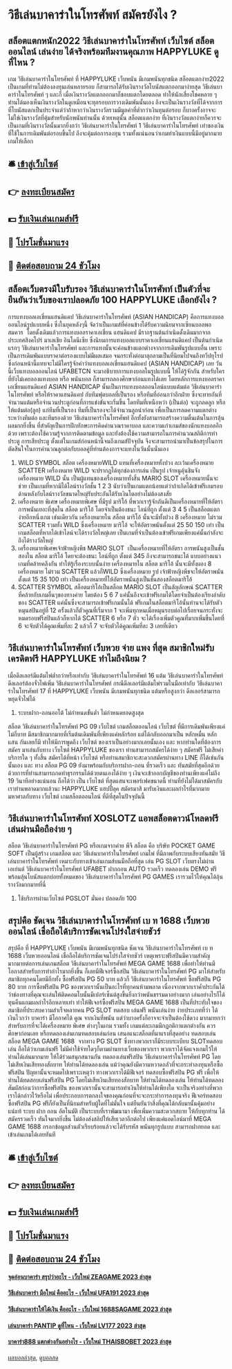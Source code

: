 # วิธีเล่นบาคาร่าในโทรศัพท์ สมัครยังไง ?
## สล็อตแตกหนัก2022 วิธีเล่นบาคาร่าในโทรศัพท์ เว็บไซต์ สล็อตออนไลน์ เล่นง่าย ได้จริงพร้อมทีมงานคุณภาพ HAPPYLUKE ดูที่ไหน ?
เกม วิธีเล่นบาคาร่าในโทรศัพท์ ที่ HAPPYLUKE เว็บพนัน มีเกมพนันทุกชนิด สล็อตแตกง่าย2022 เป็นเกมที่ท่านไม่ต้องลงทุนเล่นหลายรอบ ก็สามารถได้รับเงินรางวัลโบนัสแตกออกมาง่ายสุด วิธีเล่นบาคาร่าในโทรศัพท์ ๆ และก็ เมื่อเงินรางวัลแตกออกมาก็ชอบแตกโดยตลอด ทำให้นักเสี่ยงโชคหลาย ๆ ท่านได้มองเห็นเงินรางวัลในดูเหมือนจะทุกรอบการวางเดิมพันนั้นเอง ถึงจะเป็นเงินรางวัลที่ได้จากการที่โบนัสแตกเป็นประจำแต่ว่าถ้าหากว่าเงินรางวัลรวมมีมูลค่าที่ต่ำกว่าเงินทุนต่อรอบ ก็บางครั้งอาจจะไม่ใช่เงินรางวัลที่คุ้มสำหรับนักพนันท่านนั้น ด้วยเหตุนั้น สล็อตเแตกง่าย ที่เงินรางวัลแตกง่ายก็ควรจะเป็นเกมที่เงินรางวัลนั้นมากยิ่งกว่า วิธีเล่นบาคาร่าในโทรศัพท์ 1 วิธีเล่นบาคาร่าในโทรศัพท์ เท่าของเงินที่ใช้ในการเดิมพันต่อรอบขึ้นไป ถึงจะคุ้มต่อการลงทุน รวมทั้งแน่นอนว่าเกมทำเงินแบบนี้มีอยู่มากมายเกมให้เลือก

## 🛎 [เข้าสู่เว็บไซต์](https://bit.ly/3SdLNi2)
## 👉 [ลงทะเบียนสมัคร](https://bit.ly/3SdLNi2)
## 💵 [รับเงินเล่นเกมส์ฟรี](https://bit.ly/3dyRKHj)
## 👑 [โปรโมชั่นมาแรง](https://bit.ly/3dyRKHj)
## 📱 [ติดต่อสอบถาม 24 ชัวโมง](https://bit.ly/3dyRKHj)

## สล็อตเว็บตรงมีใบรับรอง วิธีเล่นบาคาร่าในโทรศัพท์ เป็นตัวที่จะยืนยันว่าเว็บของเราปลอดภัย 100 HAPPYLUKE เลือกยังไง ?
การแทงบอลเอเชี่ยนแฮนดิแคป วิธีเล่นบาคาร่าในโทรศัพท์ (ASIAN HANDICAP) คือการแทงบอลออนไลน์รูปแบบหนึ่ง ซึ่งในยุคหลังๆนี้ จัดว่าเป็นเกมส์ที่ค่อนข้างได้รับความนิยมจากเซียนบอลพอสมควร  โดยดั้งเดิมแล้วการแทงบอลราคาเอเชี่ยน แฮนดิแคป มีรากฐานต้นกำเนิดดั้งเดิมมากจากประเทศสิงคโปร์ มาเลเชีย อินโดนีเซีย ซึ่งนิยมการแทงบอลแบบราคาเอเชี่ยนแฮนดิแคป เป็นต้นกำเนิดแรกๆ วิธีเล่นบาคาร่าในโทรศัพท์ และการแทงนั้นจะค่อนข้างแตกต่างจากการเดิมพันรูปแบบอื่น เพราะเป็นการเดิมพันแบบราคาต่อรองแบบไม่มีผลเสมอ จนกระทั่งต่อมาลุกลามเป็นที่นิยมไปจนถึงทวีปยุโรป ซึ่งก่อนหน้านี้แทบจะไม่มีใครรู้จักคำว่าแทงบอลเอเชี่ยนแฮนดิแคป (ASIAN HANDICAP) เลย วันนี้เว็บแทงบอลออนไลน์ UFABETCN จะมาอธิบายการแทงบอลในรูปแบบนี้ ให้ได้รู้จักกัน สำหรับใครที่ยังไม่เคยลองแทงบอล หรือ พนันบอล ก็สามารถลองศึกษาก่อนแทงได้เลย
โดยหลักการแทงบอลราคาเอเชี่ยนแฮนดิแคป ASIAN HANDICAP นั้นเป็นการแทงบอลออนไลน์แบบแต้มต่อ วิธีเล่นบาคาร่าในโทรศัพท์ หรือให้ราคาแฮนดิแคป กับทีมฟุตบอลที่เป็นรอง หรือทีมที่อ่อนกว่าอีกฝ่าย ซึ่งจะทายกันที่จำนวนแต้มหรือจำนวนประตูก่อนที่การแข่งขันจะเริ่มขึ้น โดยทีมที่เหนือหว่า (เป็นต่อ) จะถูกลดลูก หรือให้แต้มต่อ(ลูก) แก่ทีมที่เป็นรอง ทีมที่เป็นรองจะได้จำนวนลูกนำก่อน เพื่อเป็นการลดความแตกต่างระหว่างทีมต่อ และทีมรองด้วย วิธีเล่นบาคาร่าในโทรศัพท์ อีกทั้งยังสามารถสร้างความตื่นเต้นในการลุ้นผลมากยิ่งขึ้น ที่สำคัญเป็นการฝึกทักษะการคิดคำนวณราคาบอล และความเก๋าเกมส์ของนักแทงบอลอีกด้วย เพราะต้องใช้ความรู้จากการติดตามข้อมูล และยังต้องใช้ความสามารถในการคำนวณสถิติการทำประตู การเสียประตู ตั้งแต่ในเกมส์ก่อนหน้านี้จนถึงเกมส์ปัจจุบัน จึงจะสามารถนำมาเป็นข้อสรุปในการตัดสินใจในการคำนวณลูกต่อกับบอลคู่ที่ท่านต้องการจะแทงในวันนั้นนั่นเอง
1. WILD SYMBOL สล็อต เครื่องหมายWILD แทนที่เครื่องหมายทั้งปวง ละเว้นเครื่องหมาย SCATTER เครื่องหมาย WILD จะปรากฏได้ทุกช่องการเล่น เป็นรูป เจ้าหนูคุ้นชินจัง เครื่องหมาย WILD นั้น เป็นผู้แทนของเครื่องหมายทั้งสิ้น MARIO SLOT เครื่องหมายนั้นจะช่วย เป็นเกมที่หากมิได้ไลน์รางวัลชั้น 1 2 3 นับว่าเป็นเกมแตกน้อยแต่ว่าถ้าเกิดได้เข้าฟรีเกมรอบด้านหลังกับไลน์รางวัลขนาดใหญ่รับประกันได้รับเงินโตอย่างไม่ต้องสงสัย
2. เครื่องหมาย พิเศษ เครื่องหมายพิเศษ ที่มีรูป มาริโอ้ ที่พวกเรารู้จักกันดีเป็นเครื่องหมายที่ให้อัตรา การพนันเยอะที่สุดใน สล็อต มาริโอ้ โดยจำเป็นต้องชนะ ไลน์ที่ถูก ตั้งแต่ 3 4 5 เป็นสล็อตแตกง่ายอีกหนึ่งเกม เช่นเดียวกัน เครื่องหมายใน สล็อต มาริโอ้ นั้นจะมีทั้งปวง 8 เครื่องหมาย ไม่รวม SCATTER รวมทั้ง WILD ซึ่งเครื่องหมาย มาริโอ้ จะให้อัตราพนันตั้งแต่ 25 50 150 เท่า เป็นเกมสล็อตที่หากได้เข้าไลน์จะได้รางวัลใหญ่เลย เป็นเกมที่จำเป็นต้องเข้าฟรีเกมเพียงแค่นั้นกำลังจะถึงได้รางวัลใหญ่
3. เครื่องหมายพิเศษเจ้าฟ้าหญิงพีช MARIO SLOT  เป็นเครื่องหมายที่ให้อัตรา การพนันสูงเป็นชั้นสองใน สล็อต มาริโอ้ โดยจะต้องชนะ ไลน์ที่ถูก ตั้งแต่ 345 ถึงจะสามารถชนะได้ แบบอย่างแนวเกมที่คล้ายคลึงกัน ทำให้รู้เรื่องระบบนั้นง่าย เครื่องหมายใน สล็อต มาริโอ้ นั้นจะมีทั้งผอง 8 เครื่องหมาย ไม่รวม SCATTER แล้วก็WILD ซึ่งเครื่องหมาย รูป เจ้าฟ้าหญิงพีชจะให้อัตราพนันตั้งแต่ 15 35 100 เท่า เป็นเครื่องหมายที่ให้อัตราพนันสูงเป็นชั้นสองสล็อตมาริโอ้
4. SCATTER SYMBOL สล็อตมาริโอ้เป็นสล็อต MARIO SLOT เป็นลัญลักษณ์ SCATTER ที่คล้ายกับเกมอื่นๆของทางค่าย โดยต้อง 5 6 7 แค่นั้นถึงจะเข้าฟรีเกมได้โดยจำเป็นต้องเรียงลำดับของ SCATTER แค่นั้นซึ่งจะสามารถเข้าฟรีเกมนั้นได้ ฟรีเกมในสล็อตมาริโอ้นั้นท่านจะได้รับตัวหมุนสปินอยู่ที่ 12 ครั้งแล้วก็ตัวคูณที่เริ่มจาก 1 จะเพิ่มทุกหนเมื่อหมุนรอบต่อไปเรื่อยจนกระทั่งจะหมดรอบฟรีสปินแล้วก็หากได้ SCATTER 6 หรือ 7 ตัว จะได้เรื่องเพิ่มตัวคูณที่มากเพิ่มขึ้นโดยที่ 6 จะจับตัวได้คูณเพิ่มที่ละ 2 แล้วก็ 7 จะจับตัวได้คูณเพิ่มที่ละ 3 เลยที่เดียว

## วิธีเล่นบาคาร่าในโทรศัพท์ เว็บหวย จ่าย แพง ที่สุด สมาชิกใหม่รับเครดิตฟรี HAPPYLUKE ทำไมถึงนิยม ?
เมื่อดีลเลอร์มีแต้มไพ่ต่ำกว่าหรือเท่ากับ วิธีเล่นบาคาร่าในโทรศัพท์ 16 แต้ม วิธีเล่นบาคาร่าในโทรศัพท์ ดีลเลอร์ต้องจั่วไพ่เพิ่ม วิธีเล่นบาคาร่าในโทรศัพท์ กรณีดีลเลอร์มีแต้มไพ่รวมในมือเท่ากับ วิธีเล่นบาคาร่าในโทรศัพท์ 17 ที่ HAPPYLUKE เว็บพนัน มีเกมพนันทุกชนิด แต้มหรือสูงกว่า ดีลเลอร์สามารถหยุดจั่วไพ่ได้
1. ระบบฝาก-ถอนออโต้ ไม่กำหนดขั้นต่ำ ไม่กำหนดยอดสูงสุด

สล็อต วิธีเล่นบาคาร่าในโทรศัพท์ PG 09 เว็บไซต์ เกมสล็อตออนไลน์ เว็บไซต์ ที่มีการเดิมพันเพียงแค่ไม่กี่บาท มีสมาชิกมากมายที่เริ่มต้นเดิมพันที่เพียงแค่หลักร้อย แต่ได้กลับออกมาเป็น หลักหมื่น หลักแสน กันเลยก็มี ทำให้มีการพูดถึง เว็บไซต์ ของเราเป็นอย่างมากเลยนั้นเอง และ หากท่านใดที่ต้องการ สมัคร มาเล่นกับทาง เว็บไซต์ HAPPYLUKE ของเรา ท่านสามารถสมัครได้ง่าย ๆ สมัครฟรี ไม่เสียค่าบริการใด ๆ ทั้งสิ้น สมัครได้ที่หน้า เว็บไซต์ หรือท่านสมาชิกจะสะดวกสมัครผ่านทาง LINE ก็ได้เช่นกันนั้นเอง และ ทาง สล็อต PG 09 ยังมาพร้อมกับบริการฝาก-ถอน ที่รวดเร็ว และ ทันสมัยที่สุดอีกด้วย ด้วยการที่ท่านสามารถกดทำธุรกรรมได้ด้วยตนเองได้ง่าย ๆ เงินจะเข้าออกบัญชีของท่านเพียงแค่ไม่ถึง 19 วินาทีอย่างแน่นอน ถือได้ว่า เป็น เว็บไซต์ ที่สุดแสนจะเพอร์เฟคขนาดนี้ ท่านที่ยังไม่ได้มาสมัครกับเราท่านพลาดมากแล้วนะ HAPPYLUKE แฮปปี้ลุค สมัครมาสิ มารับเงินและผลกำไรที่มากมายมหาศาลกับทาง เว็บไซต์ เกมสล็อตออนไลน์ ที่ดีที่สุดในปัจจุบันนี้

## วิธีเล่นบาคาร่าในโทรศัพท์ XOSLOTZ แอพสล็อตดาวน์โหลดฟรี เล่นผ่านมือถือง่าย ๆ
สล็อต วิธีเล่นบาคาร่าในโทรศัพท์ PG หรือเกมจากค่าย พีจี สล็อต คือ บริษัท POCKET GAME SOFT เป็นผู้สร้าง เกมสล็อต และ วิธีเล่นบาคาร่าในโทรศัพท์ เกมไพ่ ที่มีภาพกับระบบเสียงทันสมัย วิธีเล่นบาคาร่าในโทรศัพท์ เหมาะกับทางเข้าเล่นเกมส์บนมือถือที่สุด
เล่น PG SLOT เว็บตรงไม่ผ่านเอเย่นต์ วิธีเล่นบาคาร่าในโทรศัพท์ UFABET ฝากถอน AUTO รวดเร็ว ทดลองเล่น DEMO ฟรี พร้อมลุ้นโบนัสแตกบ่อยทั้งหมดของ วิธีเล่นบาคาร่าในโทรศัพท์ PG GAMES เรารวมไว้ให้คุณได้ลุ้นรางวัลมากมายที่นี่
1. ใช้บริการผ่านเว็บไซต์ PGSLOT มั่นคง ปลอดภัย 100

## สรุปคือ ชัดเจน วิธีเล่นบาคาร่าในโทรศัพท์ เบ ท 1688 เว็บหวยออนไลน์ เชื่อถือได้บริการชัดเจนโปร่งใสจ่ายชัวร์
สรุปคือ ที่ HAPPYLUKE เว็บพนัน มีเกมพนันทุกชนิด ชัดเจน วิธีเล่นบาคาร่าในโทรศัพท์ เบ ท 1688 เว็บหวยออนไลน์ เชื่อถือได้บริการชัดเจนโปร่งใสจ่ายชัวร์ เหตุเพราะฟรีสปินมีความสำคัญมากมายต่อการเล่นเกมสล็อต วิธีเล่นบาคาร่าในโทรศัพท์ MEGA GAME 1688 เพื่อทำให้ท่านมีโอกาสสำหรับการทำกำไรมากยิ่งขึ้น ก็เลยมีฟีเจอร์ซื้อสปิน วิธีเล่นบาคาร่าในโทรศัพท์ PG มาให้สำหรับสมาชิกทุกคนโดยมีอีกทั้ง ซื้อฟรีสปิน PG 50 บาท แล้วก็ วิธีเล่นบาคาร่าในโทรศัพท์ ซื้อฟรีสปิน PG 80 บาท การซื้อฟรีสปิน PG ของพวกเรานั้นเป็นอะไรที่ทุกคนห้ามพลาด เนื่องจากพวกเราค้ำประกันได้ว่าช่องทางที่คุณจะเล่นให้ติดคอมโบนั้นมีเปอร์เซ็นต์สูงขึ้นยิ่งกว่าพนันธรรมดาอย่างมาก เล่นอย่างไรก็ได้ทุนคืนแถมผลกำไรอีกหลายเท่า ทำให้ฟีเจอร์ซื้อฟรีสปิน MEGA GAME 1688 เป็นที่ประทับใจของสมาชิกที่ประสบความสำเร็จหลายคน PG SLOT ทดสอบ
เล่นฟรี พนันเล่นง่าย ง่ายประเภทที่ว่า ได้เงินไวกว่า บาคาร่า มีโอกาศได้ คูณ จากเงินที่พนัน แต่ว่าบางครั้งก็อาจจะจำเป็นต้องใช้ดวง มากมายกว่า สำหรับการที่จะได้เครื่องหมาย พิเศษ ต่างๆในเกม รวมทั้ง เกมแต่ละเกมมีกฎกติกาแตกต่างกัน ควรศึกษาก่อนเลย หรือทดลองเล่นเกมทดสอบเล่นก่อน เสนอแนะสล็อตที่มาแรงที่สุดอย่าง ทดสอบเล่นสล็อต MEGA GAME 1688  จากทาง PG SLOT ซึ่งทางพวกเราก็มีระบบระเบียบ SLOTทดสอบเล่น ถือได้ว่าเกมเล่นฟรี ไม่มีค่าใช้จ่ายใดๆก็ตามผ่านทางเว็บของพวกเรา พวกเราได้จัดแจงเกมไว้ให้ท่านได้เล่นมากมาย ให้ได้ร่วมสนุกสนานกัน
ทดลองเล่นฟรีสปิน วิธีเล่นบาคาร่าในโทรศัพท์ PG โดยไม่เสียเงินเสียทองสักบาท ให้ท่านได้ทดลองเล่น แม้ว่าคุณยังมีความหวาดกลัวที่จะกระทำลงทุนหรือซื้อฟรีสปิน ปัญหานั้นจะหมดไปเพราะเหตุว่า ทางพวกเราได้มีฟีเจอร์ ทดสอบซื้อฟรีสปิน PG ฟรี เพื่อให้ท่านได้ทดสอบเล่นฟรีสปิน PG โดยไม่เสียเงินเสียทองสักบาท ให้ท่านได้ทดลองเล่น ให้ท่านได้ทดลองสัมผัสก่อนว่าการซื้อฟรีสปิน ของพวกเรานั้นจะสามารถทำเงินให้ท่านได้เพียงใด จะเป็นจริงอย่างที่พวกเราได้กล่าวไว้หรือไม่ เพื่อประกอบการตกลงใจของคุณก่อนที่จะจะกระทำการลงทุนจริง ฟีเจอร์ทดสอบซื้อฟรีสปิน PG ฟรีก็ยังเป็นที่นิยมสำหรับผู้ใดที่ไม่มั่นใจ แต่ยืนยันว่าสิ่งที่คุณได้กลับมานั้นคุ้มอย่างแน่แท้ ระบบ ฝาก ถอน อัตโนมัติ เป็นระบบที่เราพัฒนามา เพื่อเพิ่มความสะดวกสบาย ให้กับทุกท่าน ได้สมัครรวดเร็ว ทันใจมากยิ่งขึ้น ไม่ต้องส่งสลิปให้เสียเวลาอีกต่อไป เพียงแค่แอดไลน์มาที่ MEGA GAME 1688 กรอกข้อมูลส่วนตัวเรียบร้อยแล้วจะได้รับรหัส พนันทุกรูปแบบ สามารถฝากยอด และเข้าเล่นเกมได้เลยทันที

## 🛎 [เข้าสู่เว็บไซต์](https://bit.ly/3SdLNi2)
## 👉 [ลงทะเบียนสมัคร](https://bit.ly/3SdLNi2)
## 💵 [รับเงินเล่นเกมส์ฟรี](https://bit.ly/3dyRKHj)
## 👑 [โปรโมชั่นมาแรง](https://bit.ly/3dyRKHj)
## 📱 [ติดต่อสอบถาม 24 ชัวโมง](https://bit.ly/3dyRKHj)

#### [จุดอ่อนบาคาร่า สรุปว่าอะไร - เว็บใหม่ ZEAGAME 2023 ล่าสุด](https://atom.io/themes/จุดอ่อนบาคาร่า%20สรุปว่าอะไร%20-%20เว็บใหม่%20zeagame%202023%20ล่าสุด)
#### [วิธีเล่นบาคาร่า มือใหม่ คืออะไร - เว็บใหม่ UFA191 2023 ล่าสุด](https://atom.io/themes/วิธีเล่นบาคาร่า%20มือใหม่%20คืออะไร%20-%20เว็บใหม่%20ufa191%202023%20ล่าสุด)
#### [วิธีเล่นบาคาร่าให้ได้เงิน คืออะไร - เว็บใหม่ 1688SAGAME 2023 ล่าสุด](https://atom.io/themes/วิธีเล่นบาคาร่าให้ได้เงิน%20คืออะไร%20-%20เว็บใหม่%201688sagame%202023%20ล่าสุด)
#### [เล่นบาคาร่า PANTIP ดูที่ไหน - เว็บใหม่ LV177 2023 ล่าสุด](https://atom.io/themes/เล่นบาคาร่า%20pantip%20ดูที่ไหน%20-%20เว็บใหม่%20lv177%202023%20ล่าสุด)
#### [บาคาร่า888 แตกต่างกันอย่างไร - เว็บใหม่ THAISBOBET 2023 ล่าสุด](https://atom.io/themes/บาคาร่า888%20แตกต่างกันอย่างไร%20-%20เว็บใหม่%20thaisbobet%202023%20ล่าสุด)

[ผลบอลล่าสุด](https://siamsport.tv "ผลบอลล่าสุด"), [ดูบอลสด](https://siamsport.tv/ดูบอลสด "ดูบอลสด")